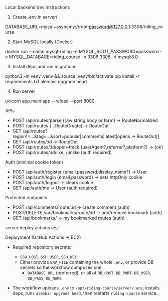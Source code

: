Local backend dev instructions

1) Create .env in server/

DATABASE_URL=mysql+asyncmy://root:password@127.0.0.1:3306/riding_course

2) Start MySQL locally (Docker)

docker run --name mysql-riding -e MYSQL_ROOT_PASSWORD=password -e MYSQL_DATABASE=riding_course -p 3306:3306 -d mysql:8.0

3) Install deps and run migrations

python3 -m venv .venv && source .venv/bin/activate
pip install -r requirements.txt
alembic upgrade head

4) Run server

uvicorn app.main:app --reload --port 8080

APIs
- POST /api/routes/parse {raw:string body or form} → RouteNormalized
- POST /api/routes {...RouteCreate} → RouteOut
- GET /api/routes?region1=...&tag=...&sort=popular|comments|latest|opens → RouteOut[]
- GET /api/routes/:id → RouteOut
- POST /api/routes/:id/open-track {userAgent?,referrer?,platform?} → {ok}
 - POST /api/routes/:id/like, /unlike (auth required)

Auth (minimal cookie token)
- POST /api/auth/register {email,password,display_name?} → User
- POST /api/auth/login {email,password} → sets httpOnly cookie
- POST /api/auth/logout → clears cookie
- GET /api/auth/me → User (auth required)

Protected endpoints
- POST /api/comments/route/:id → create comment (auth)
- POST/DELETE /api/bookmarks/route/:id → add/remove bookmark (auth)
- GET /api/bookmarks/ → my bookmarked routes (auth)

server deploy actions test
 
Deployment (GitHub Actions → EC2)

- Required repository secrets:
  - `SSH_HOST`, `SSH_USER`, `SSH_KEY`
  - Either provide `ENV_FILE` containing the whole `.env`, or provide DB secrets so the workflow composes one:
    - `DATABASE_URL` (preferred), or all of `DB_HOST`, `DB_PORT`, `DB_USER`, `DB_PASS`, `DB_NAME`

- The workflow uploads `.env` to `/opt/riding-course/server/.env`, installs deps, runs `alembic upgrade head`, then restarts `riding-course` service.